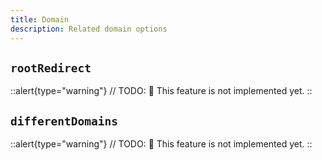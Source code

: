 ```yaml
---
title: Domain
description: Related domain options
---
```


## `rootRedirect`

::alert{type="warning"}
// TODO:
🚧 This feature is not implemented yet.
::

## `differentDomains`

::alert{type="warning"}
// TODO:
🚧 This feature is not implemented yet.
::
